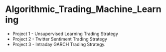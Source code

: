 # Algorithmic_Trading_Machine_Learning

- Project 1 - Unsupervised Learning Trading Strategy
- Project 2 - Twitter Sentiment Trading Strategy
- Project 3 - Intraday GARCH Trading Strategy.

